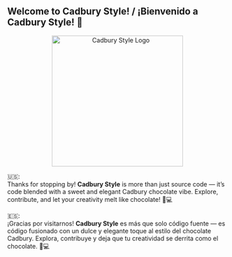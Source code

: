 <h2>Welcome to Cadbury Style! / ¡Bienvenido a Cadbury Style! 🍫</h2>

<p align="center">
  <img src="https://upload.wikimedia.org/wikipedia/commons/b/bb/Cadbury_logo_new.jpg" alt="Cadbury Style Logo" width="300"/>
</p>

<p>🇺🇸:<br>
Thanks for stopping by! <strong>Cadbury Style</strong> is more than just source code — it’s code blended with a sweet and elegant Cadbury chocolate vibe. Explore, contribute, and let your creativity melt like chocolate! 🍫💻
</p>

<p>🇪🇸:<br>
¡Gracias por visitarnos! <strong>Cadbury Style</strong> es más que solo código fuente — es código fusionado con un dulce y elegante toque al estilo del chocolate Cadbury. Explora, contribuye y deja que tu creatividad se derrita como el chocolate. 🍫💻
</p>
